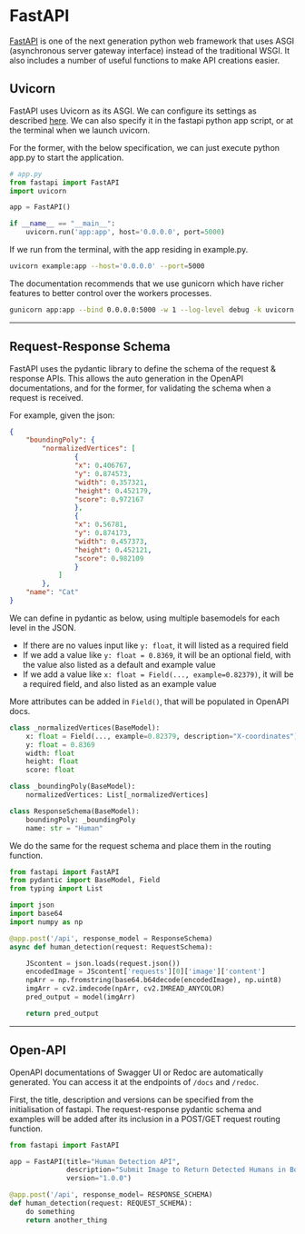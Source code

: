 # FastAPI

[FastAPI](https://fastapi.tiangolo.com) is one of the next generation python web framework that uses ASGI (asynchronous server gateway interface) instead of the traditional WSGI. It also includes a number of useful functions to make API creations easier.

## Uvicorn

FastAPI uses Uvicorn as its ASGI. We can configure its settings as described [here](https://www.uvicorn.org/settings/). We can also specify it in the fastapi python app script, or at the terminal when we launch uvicorn.

For the former, with the below specification, we can just execute python app.py to start the application.

```python
# app.py
from fastapi import FastAPI
import uvicorn

app = FastAPI()

if __name__ == "__main__":
    uvicorn.run('app:app', host='0.0.0.0', port=5000)
```

If we run from the terminal, with the app residing in example.py.

```bash
uvicorn example:app --host='0.0.0.0' --port=5000
```

The documentation recommends that we use gunicorn which have richer features to better control over the workers processes.


```bash
gunicorn app:app --bind 0.0.0.0:5000 -w 1 --log-level debug -k uvicorn.workers.UvicornWorker
```

<hr>

## Request-Response Schema

FastAPI uses the pydantic library to define the schema of the request & response APIs. This allows the auto generation in the OpenAPI documentations, and for the former, for validating the schema when a request is received.

For example, given the json:

```json
{
    "boundingPoly": {
        "normalizedVertices": [
                {
                "x": 0.406767,
                "y": 0.874573,
                "width": 0.357321,
                "height": 0.452179,
                "score": 0.972167
                },
                {
                "x": 0.56781,
                "y": 0.874173,
                "width": 0.457373,
                "height": 0.452121,
                "score": 0.982109
                }
            ]
        },
    "name": "Cat"
}
```

We can define in pydantic as below, using multiple basemodels for each level in the JSON.

 * If there are no values input like `y: float`, it will listed as a required field
 * If we add a value like `y: float = 0.8369`, it will be an optional field, with the value also listed as a default and example value
 * If we add a value like `x: float = Field(..., example=0.82379)`, it will be a required field, and also listed as an example value

More attributes can be added in `Field()`, that will be populated in OpenAPI docs.

```python
class _normalizedVertices(BaseModel):
    x: float = Field(..., example=0.82379, description="X-coordinates"))
    y: float = 0.8369
    width: float
    height: float
    score: float

class _boundingPoly(BaseModel):
    normalizedVertices: List[_normalizedVertices]

class ResponseSchema(BaseModel):
    boundingPoly: _boundingPoly
    name: str = "Human"
```


We do the same for the request schema and place them in the routing function.

```python
from fastapi import FastAPI
from pydantic import BaseModel, Field
from typing import List

import json
import base64
import numpy as np

@app.post('/api', response_model = ResponseSchema)
async def human_detection(request: RequestSchema):

    JScontent = json.loads(request.json())
    encodedImage = JScontent['requests'][0]['image']['content']
    npArr = np.fromstring(base64.b64decode(encodedImage), np.uint8)
    imgArr = cv2.imdecode(npArr, cv2.IMREAD_ANYCOLOR)
    pred_output = model(imgArr)

    return pred_output
```

<hr>

## Open-API

OpenAPI documentations of Swagger UI or Redoc are automatically generated. You can access it at the endpoints of `/docs` and `/redoc`.

First, the title, description and versions can be specified from the initialisation of fastapi. The request-response pydantic schema and examples will be added after its inclusion in a POST/GET request routing function.


```python
from fastapi import FastAPI

app = FastAPI(title="Human Detection API",
              description="Submit Image to Return Detected Humans in Bounding Boxes",
              version="1.0.0")

@app.post('/api', response_model= RESPONSE_SCHEMA)
def human_detection(request: REQUEST_SCHEMA):
    do something
    return another_thing
```